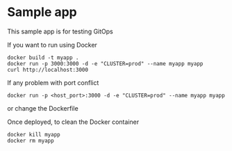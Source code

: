 # Sample app

This sample app is for testing GitOps

If you want to run using Docker

```shell
docker build -t myapp .
docker run -p 3000:3000 -d -e "CLUSTER=prod" --name myapp myapp
curl http://localhost:3000
```

If any problem with port conflict

```shell
docker run -p <host_port>:3000 -d -e "CLUSTER=prod" --name myapp myapp
```

or change the Dockerfile


Once deployed, to clean the Docker container
```shell
docker kill myapp
docker rm myapp
```